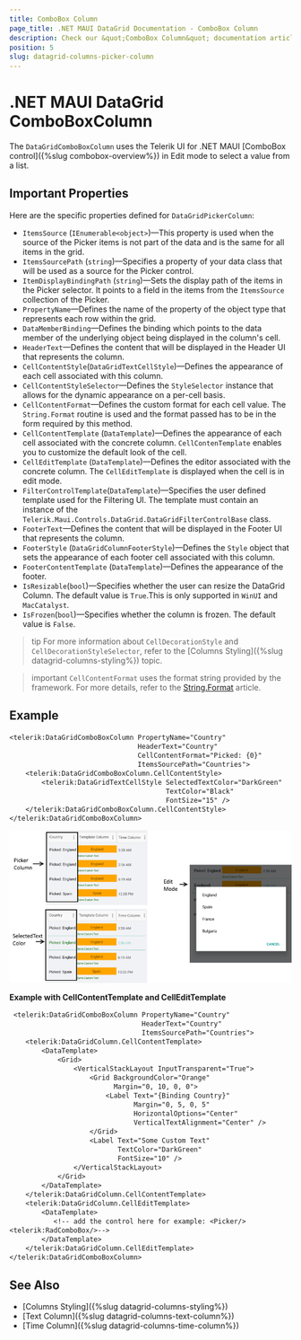 ```yaml
---
title: ComboBox Column
page_title: .NET MAUI DataGrid Documentation - ComboBox Column
description: Check our &quot;ComboBox Column&quot; documentation article for Telerik DataGrid for .NET MAUI.
position: 5
slug: datagrid-columns-picker-column
---
```


# .NET MAUI DataGrid ComboBoxColumn  

The `DataGridComboBoxColumn` uses the Telerik UI for .NET MAUI [ComboBox control]({%slug combobox-overview%}) in Edit mode to select a value from a list.

## Important Properties

Here are the specific properties defined for `DataGridPickerColumn`:

* `ItemsSource` (`IEnumerable<object>`)&mdash;This property is used when the source of the Picker items is not part of the data and is the same for all items in the grid.
* `ItemsSourcePath` (`string`)&mdash;Specifies a property of your data class that will be used as a source for the Picker control.
* `ItemDisplayBindingPath` (`string`)&mdash;Sets the display path of the items in the Picker selector. It points to a field in the items from the `ItemsSource` collection of the Picker.
* `PropertyName`&mdash;Defines the name of the property of the object type that represents each row within the grid.
* `DataMemberBinding`&mdash;Defines the binding which points to the data member of the underlying object being displayed in the column's cell.
* `HeaderText`&mdash;Defines the content that will be displayed in the Header UI that represents the column.
* `CellContentStyle`(`DataGridTextCellStyle`)&mdash;Defines the appearance of each cell associated with this column. 
* `CellContentStyleSelector`&mdash;Defines the `StyleSelector` instance that allows for the dynamic appearance on a per-cell basis.
* `CellContentFormat`&mdash;Defines the custom format for each cell value. The `String.Format` routine is used and the format passed has to be in the form required by this method.
* `CellContentTemplate` (`DataTemplate`)&mdash;Defines the appearance of each cell associated with the concrete column. `CellContenTemplate` enables you to customize the default look of the cell.
* `CellEditTemplate` (`DataTemplate`)&mdash;Defines the editor associated with the concrete column. The `CellEditTemplate` is displayed when the cell is in edit mode.
* `FilterControlTemplate`(`DataTemplate`)&mdash;Specifies the user defined template used for the Filtering UI. The template must contain an instance of the `Telerik.Maui.Controls.DataGrid.DataGridFilterControlBase` class.
* `FooterText`&mdash;Defines the content that will be displayed in the Footer UI that represents the column.
* `FooterStyle` (`DataGridColumnFooterStyle`)&mdash;Defines the `Style` object that sets the appearance of each footer cell associated with this column.
* `FooterContentTemplate` (`DataTemplate`)&mdash;Defines the appearance of the footer.
* `IsResizable`(`bool`)&mdash;Specifies whether the user can resize the DataGrid Column. The default value is `True`.This is only supported in `WinUI` and `MacCatalyst`.
* `IsFrozen`(`bool`)&mdash;Specifies whether the column is frozen. The default value is `False`.

>tip For more information about `CellDecorationStyle` and  `CellDecorationStyleSelector`, refer to the [Columns Styling]({%slug datagrid-columns-styling%}) topic.

>important `CellContentFormat` uses the format string provided by the framework. For more details, refer to the [String.Format](https://docs.microsoft.com/en-us/dotnet/api/system.string.format?view=netframework-4.8) article.

## Example

```XAML
<telerik:DataGridComboBoxColumn PropertyName="Country"
                                HeaderText="Country"
                                CellContentFormat="Picked: {0}"
                                ItemsSourcePath="Countries">
    <telerik:DataGridComboBoxColumn.CellContentStyle>
        <telerik:DataGridTextCellStyle SelectedTextColor="DarkGreen"
                                       TextColor="Black"
                                       FontSize="15" />
    </telerik:DataGridComboBoxColumn.CellContentStyle>
</telerik:DataGridComboBoxColumn>
```

![DataGrid Picker Column](images/pickercolumn-overview.png)

**Example with CellContentTemplate and CellEditTemplate**

```XAML
 <telerik:DataGridComboBoxColumn PropertyName="Country"
                                 HeaderText="Country"
                                 ItemsSourcePath="Countries">
	<telerik:DataGridColumn.CellContentTemplate>
        <DataTemplate>
            <Grid>
                <VerticalStackLayout InputTransparent="True">
                    <Grid BackgroundColor="Orange"
                          Margin="0, 10, 0, 0">
                        <Label Text="{Binding Country}"
                               Margin="0, 5, 0, 5"
                               HorizontalOptions="Center"
                               VerticalTextAlignment="Center" /> 
                    </Grid>
                    <Label Text="Some Custom Text"
                           TextColor="DarkGreen"
                           FontSize="10" />  
                </VerticalStackLayout>
            </Grid>
        </DataTemplate>
    </telerik:DataGridColumn.CellContentTemplate>	
	<telerik:DataGridColumn.CellEditTemplate>
        <DataTemplate>
           <!-- add the control here for example: <Picker/> <telerik:RadComboBox/>-->
        </DataTemplate>
    </telerik:DataGridColumn.CellEditTemplate>						 
</telerik:DataGridComboBoxColumn>
```

## See Also

- [Columns Styling]({%slug datagrid-columns-styling%})
- [Text Column]({%slug datagrid-columns-text-column%})
- [Time Column]({%slug datagrid-columns-time-column%})
